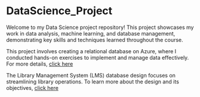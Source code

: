 # DataScience_Project

Welcome to my Data Science project repository! 
This project showcases my work in data analysis, machine learning, and database management, demonstrating key skills and techniques learned throughout the course.

This project involves creating a relational database on Azure, where I conducted hands-on exercises to implement and manage data effectively. For more details, [click here](https://github.com/Akila-19/DataScience_Project/blob/main/Azure_RelationalDatabase.pdf)

The Library Management System (LMS) database design focuses on streamlining library operations. To learn more about the design and its objectives, [click here](https://github.com/Akila-19/DataScience_Project/blob/main/Case%20Study%20-%20Database%20Design.pdf)
